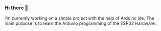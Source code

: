 ### Hi there 👋

I’m currently working on a simple project with the help of Arduino Ide. The main purpose is to learn the Arduino programming of the ESP32 Hardware.

